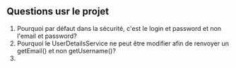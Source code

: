 ## Questions usr le projet
1. Pourquoi par défaut dans la sécurité, c'est le login et password et non l'email et password?
2. Pourquoi le UserDetailsService ne peut être modifier afin de renvoyer un getEmail() et 
non getUsername()?
3. 